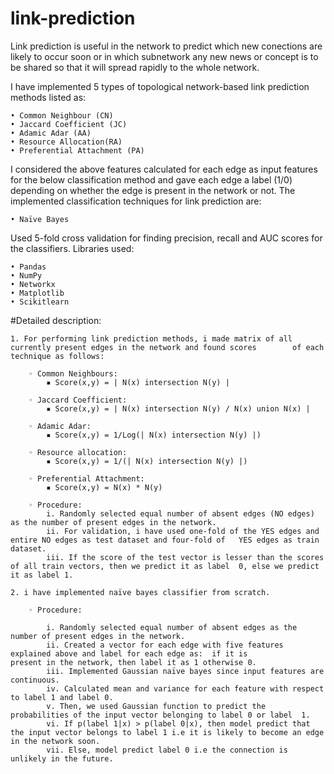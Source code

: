 # link-prediction

Link prediction is useful in the network to predict which new conections are likely to occur soon or in which subnetwork any new news or concept is to be shared so that it will spread rapidly to the whole network. 

I have implemented 5 types of topological network-based link prediction methods listed as:

    • Common Neighbour (CN)
    • Jaccard Coefficient (JC)
    • Adamic Adar (AA)
    • Resource Allocation(RA)
    • Preferential Attachment (PA)
    
I considered the above features calculated for each edge as input features for the below classification method and gave each edge a label (1/0) depending on whether the edge is present in the network or not.
The implemented classification techniques for link prediction are:

    • Naïve Bayes

Used 5-fold cross validation for finding precision, recall and AUC scores for the classifiers.
Libraries used: 

    • Pandas
    • NumPy
    • Networkx
    • Matplotlib
    • Scikitlearn


#Detailed description:

    1. For performing link prediction methods, i made matrix of all currently present edges in the network and found scores        of each technique as follows:
    
        ◦ Common Neighbours: 
            ▪ Score(x,y) = | N(x) intersection N(y) |
            
        ◦ Jaccard Coefficient: 
            ▪ Score(x,y) = | N(x) intersection N(y) / N(x) union N(x) |
            
        ◦ Adamic Adar:  
            ▪ Score(x,y) = 1/Log(| N(x) intersection N(y) |)
            
        ◦ Resource allocation:
            ▪ Score(x,y) = 1/(| N(x) intersection N(y) |)
            
        ◦ Preferential Attachment:
            ▪ Score(x,y) = N(x) * N(y)
            
        ◦ Procedure:
            i. Randomly selected equal number of absent edges (NO edges) as the number of present edges in the network.
            ii. For validation, i have used one-fold of the YES edges and entire NO edges as test dataset and four-fold of   YES edges as train dataset.
            iii. If the score of the test vector is lesser than the scores of all train vectors, then we predict it as label  0, else we predict it as label 1.

    2. i have implemented naïve bayes classifier from scratch.
    
        ◦ Procedure: 
        
            i. Randomly selected equal number of absent edges as the number of present edges in the network.
            ii. Created a vector for each edge with five features explained above and label for each edge as:  if it is                       present in the network, then label it as 1 otherwise 0.
            iii. Implemented Gaussian naïve bayes since input features are continuous.
            iv. Calculated mean and variance for each feature with respect to label 1 and label 0.
            v. Then, we used Gaussian function to predict the probabilities of the input vector belonging to label 0 or label  1.
            vi. If p(label 1|x) > p(label 0|x), then model predict that the input vector belongs to label 1 i.e it is likely to become an edge in the network soon.
            vii. Else, model predict label 0 i.e the connection is unlikely in the future.
